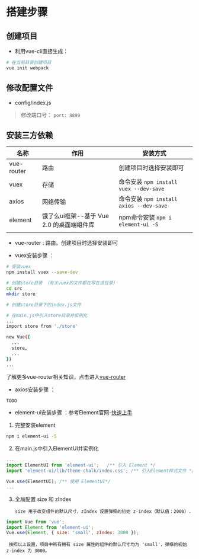 # 搭建步骤

## 创建项目
- 利用vue-cli直接生成：
``` bash
# 在当前目录创建项目
vue init webpack
```

## 修改配置文件
- config/index.js
> 修改端口号： ``` port: 8899 ```

## 安装三方依赖
|名称|作用|安装方式|
|---|---|---|
|vue-router|路由|创建项目时选择安装即可|
|vuex|存储|命令安装 ``` npm install vuex --dev-save ```|
|axios|网络传输|命令安装 ``` npm install axios --dev-save ```|
|element|饿了么ui框架--基于 Vue 2.0 的桌面端组件库|npm命令安装 ```npm i element-ui -S```|
| | | |


- vue-router : 路由。创建项目时选择安装即可

- vuex安装步骤 ：
``` bash
# 安装vuex
npm install vuex --save-dev

# 创建store目录 （有关vuex的文件都在写在该目录）
cd src
mkdir store

# 创建store目录下的index.js文件

# 在main.js中引入store目录并实例化
...
import store from './store'

new Vue({
  ...
  store,
  ...
})
...
```
了解更多vue-router相关知识，点击进入[vue-router](https://router.vuejs.org/zh/)

- axios安装步骤 ：
``` bash
TODO 
```


- element-ui安装步骤 ：参考Element官网-[快速上手](http://element.eleme.io/#/zh-CN/component/quickstart)
1. 完整安装element
``` bash
npm i element-ui -S
```

2. 在main.js中引入ElementUI并实例化
``` js
...
import ElementUI from 'element-ui';   /** 引入 Element */
import 'element-ui/lib/theme-chalk/index.css'; /** 引入Element样式文件 */

Vue.use(ElementUI); /** 使用 ElementUI*/
...
```

3. 全局配置 size 和 zIndex


    ``` size 用于改变组件的默认尺寸，zIndex 设置弹框的初始 z-index（默认值：2000）. ```

``` js
import Vue from 'vue';
import Element from 'element-ui';
Vue.use(Element, { size: 'small', zIndex: 3000 });
```
    
    
   ``` 按照以上设置，项目中所有拥有 size 属性的组件的默认尺寸均为 'small'，弹框的初始 z-index 为 3000。```

